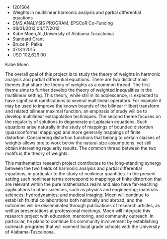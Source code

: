 
* 1201504
* Weights in multilinear harmonic analysis and partial differential equations
* DMS,ANALYSIS PROGRAM, EPSCoR Co-Funding
* 08/01/2012,04/17/2012
* Kabe Moen,AL,University of Alabama Tuscaloosa
* Standard Grant
* Bruce P. Palka
* 07/31/2015
* USD 102,629.00

Kabe Moen

The overall goal of this project is to study the theory of weights in harmonic
analysis and partial differential equations. There are two distinct main themes
that share the theory of weights as a common thread. The first theme aims to
further develop the theory of weighted inequalities in the multilinear setting.
This theory, while still in its adolescence, is expected to have significant
ramifications to several multilinear operators. For example it may be used to
improve the known bounds of the bilinear Hilbert transform and related bilinear
maximal function; an emphasis of study will be to develop multilinear
extrapolation techniques. The second theme focuses on the regularity of
solutions to degenerate p-Laplacian equations. Such equations arise naturally in
the study of mappings of bounded distortion (quasiconformal mappings) and more
generally mappings of finite distortion. Considering distortion functions that
belong to certain classes of weights allows one to work below the natural size
assumptions, yet still obtain interesting regularity results. The common thread
between the two motifs is the theory of weights.

This mathematics research project contributes to the long-standing synergy
between the two fields of harmonic analysis and partial differential equations,
in particular to the study of nonlinear quantities. In the present setting such
nonlinear terms correspond to mappings of finite distortion that are relevant
within the pure mathematics realm and also have far-reaching applications to
other sciences, such as physics and engineering; materials sciences;
hydrodynamics; and medical imaging. Moen will continue to establish fruitful
collaborations both nationally and abroad, and the outcomes will be disseminated
through publications of research articles, as well as presentations at
professional meetings. Moen will integrate this research project with education,
mentoring, and community outreach. In particular, he plans to continue his
community involvement by establishing outreach programs that will connect local
grade schools with the University of Alabama-Tuscaloosa.
